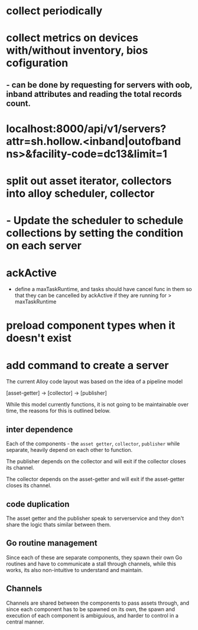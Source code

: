 
# collect periodically
# collect metrics on devices with/without inventory, bios cofiguration
## - can be done by requesting for servers with oob, inband attributes and reading the total records count.
#       localhost:8000/api/v1/servers?attr=sh.hollow.<inband|outofband ns>&facility-code=dc13&limit=1
# split out asset iterator, collectors into alloy scheduler, collector
#  - Update the scheduler to schedule collections by setting the condition on each server

# ackActive
 -  define a maxTaskRuntime, and tasks should have cancel func in them
   so that they can be cancelled by ackActive if they are running for > maxTaskRuntime

# preload component types when it doesn't exist
# add command to create a server


The current Alloy code layout was based on the idea of a pipeline model

 [asset-getter] -> [collector] -> [publisher]

 While this model currently functions, it is not going to be maintainable over time, the reasons for this is outlined below.

## inter dependence

 Each of the components - the `asset getter`, `collector`, `publisher` while separate, heavily depend on each other to function.

 The publisher depends on the collector and will exit if the collector closes its channel.

 The collector depends on the asset-getter and will exit if the asset-getter closes its channel.

## code duplication

The asset getter and the publisher speak to serverservice and they don't share
the logic thats similar between them.

## Go routine management

Since each of these are separate components, they spawn their own Go routines
and have to communicate a stall through channels, while this works, its also
non-intuitive to understand and maintain.


## Channels

Channels are shared between the components to pass assets through,
and since each component has to be spawned on its own, the spawn and execution
of each component is ambiguious, and harder to control in a central manner.

